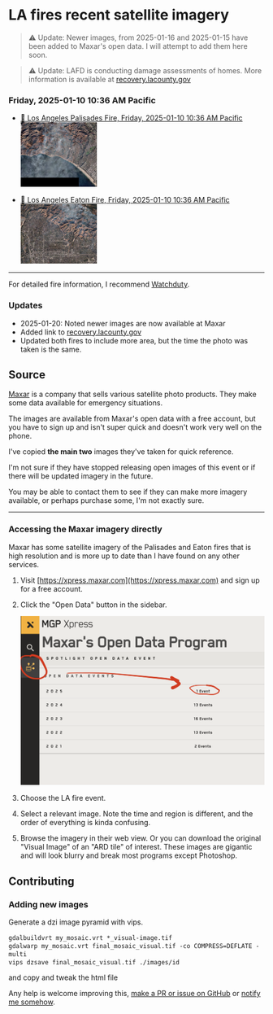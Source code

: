 # LA fires recent satellite imagery

> ⚠️ Update: Newer images, from 2025-01-16 and 2025-01-15 have been added to Maxar's open data. I will attempt to add them here soon.

> ⚠️ Update: LAFD is conducting damage assessments of homes. More information is available at [recovery.lacounty.gov](https://recovery.lacounty.gov/)

### Friday, 2025-01-10 10:36 AM Pacific

- <a href="images/1050010040277500.html">
    🔎 Los Angeles Palisades Fire,  Friday, 2025-01-10 10:36 AM Pacific<br>
    <img src="images/1050010040277500-preview.jpeg" width="150">
</a>

- <a href="images/1050010040277300.html">
    🔎 Los Angeles Eaton Fire,  Friday, 2025-01-10 10:36 AM Pacific<br>
    <img src="images/1050010040277300-preview.jpeg" width="150">
</a>

---

For detailed fire information, I recommend [Watchduty](https://app.watchduty.org/).


### Updates

- 2025-01-20: Noted newer images are now available at Maxar
- Added link to [recovery.lacounty.gov](https://recovery.lacounty.gov/)
- Updated both fires to include more area, but the time the photo was taken is the same.

## Source

[Maxar](https://maxar.com/) is a company that sells various satellite photo products. They make some data available for emergency situations.

The images are available from Maxar's open data with a free account, but you have to sign up and isn't super quick and doesn't work very well on the phone.

I've copied **the main two** images they've taken for quick reference.

I'm not sure if they have stopped releasing open images of this event or if there will be updated imagery in the future.

You may be able to contact them to see if they can make more imagery available, or perhaps purchase some, I'm not exactly sure.

---

### Accessing the Maxar imagery directly

Maxar has some satellite imagery of the Palisades and Eaton fires that is high resolution and is more up to date than I have found on any other services.

1. Visit [https://xpress.maxar.com](https://xpress.maxar.com) and sign up for a free account.

2. Click the "Open Data" button in the sidebar.

   ![Maxar Open Data](maxarhelp.png)

3. Choose the LA fire event.

4. Select a relevant image. Note the time and region is different, and the order of everything is kinda confusing.

5. Browse the imagery in their web view. Or you can download the original "Visual Image" of an "ARD tile" of interest. These images are gigantic and will look blurry and break most programs except Photoshop.

## Contributing
### Adding new images

Generate a dzi image pyramid with vips.

```
gdalbuildvrt my_mosaic.vrt *_visual-image.tif
gdalwarp my_mosaic.vrt final_mosaic_visual.tif -co COMPRESS=DEFLATE -multi
vips dzsave final_mosaic_visual.tif ./images/id
```

and copy and tweak the html file

Any help is welcome improving this, [make a PR or issue on GitHub](https://github.com/wilg/la-fire-maps) or [notify me somehow](http://wilgieseler.com).
